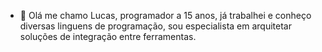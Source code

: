 - 👋 Olá me chamo Lucas, programador a 15 anos, já trabalhei e conheço diversas linguens de programação, sou especialista em arquitetar soluções de integração entre ferramentas.

<!---
LucasOliveiraPdh/LucasOliveiraPdh is a ✨ special ✨ repository because its `README.md` (this file) appears on your GitHub profile.
You can click the Preview link to take a look at your changes.
--->

